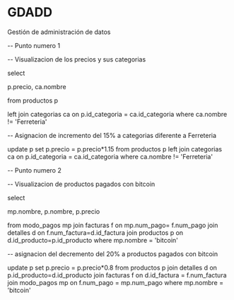 # GDADD
Gestión de administración de datos

-- Punto numero 1

-- Visualizacion de los precios y sus categorias 

select 

   p.precio,
   ca.nombre

from productos p

left join categorias ca on p.id_categoria = ca.id_categoria
where ca.nombre != 'Ferreteria'

-- Asignacion de incremento del 15% a categorias diferente a Ferreteria

update p 
set p.precio = p.precio*1.15
from productos p
left join categorias ca on p.id_categoria = ca.id_categoria
where ca.nombre != 'Ferreteria'

-- Punto numero 2


-- Visualizacion de productos pagados con bitcoin

select 

  mp.nombre,
  p.nombre,
  p.precio
  

from modo_pagos mp
join facturas f on mp.num_pago= f.num_pago
join detalles d on f.num_factura=d.id_factura
join productos p on d.id_producto=p.id_producto
where mp.nombre = 'bitcoin'

-- asignacion del decremento del 20% a productos pagados con bitcoin 

update p
set p.precio = p.precio*0.8
from productos p
join detalles d on p.id_producto=d.id_producto
join facturas f on d.id_factura = f.num_factura
join modo_pagos mp on f.num_pago = mp.num_pago
where mp.nombre = 'bitcoin'
